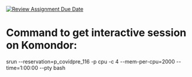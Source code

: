[![Review Assignment Due Date](https://classroom.github.com/assets/deadline-readme-button-24ddc0f5d75046c5622901739e7c5dd533143b0c8e959d652212380cedb1ea36.svg)](https://classroom.github.com/a/SjIemLSG)
# Command to get interactive session on Komondor:
srun --reservation=p_covidpre_116 -p cpu -c 4 --mem-per-cpu=2000 --time=1:00:00 --pty bash
